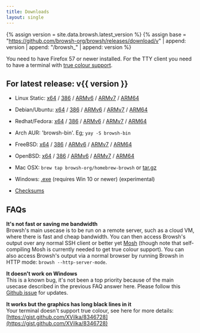 ```yaml
---
title: Downloads
layout: single
---
```


{% assign version = site.data.browsh.latest_version %}
{%
  assign base = "https://github.com/browsh-org/browsh/releases/download/v"
  | append: version
  | append: "/browsh_"
  | append: version
%}

You need to have Firefox 57 or newer installed. For the TTY client you need to have a
terminal with [true colour support](https://gist.github.com/XVilka/8346728).

## For latest release: v{{ version }}

* Linux Static: [x64]({{base}}_linux_amd64) / [386]({{base}}_linux_386) / [ARMv6]({{base}}_linux_armv6) / [ARMv7]({{base}}_linux_armv7) / [ARM64]({{base}}_linux_arm64)
* Debian/Ubuntu: [x64]({{base}}_linux_amd64.deb) / [386]({{base}}_linux_386.deb) / [ARMv6]({{base}}_linux_armv6.deb) / [ARMv7]({{base}}_linux_armv7.deb) / [ARM64]({{base}}_linux_arm64.deb)
* Redhat/Fedora: [x64]({{base}}_linux_amd64.rpm) / [386]({{base}}_linux_386.rpm) / [ARMv6]({{base}}_linux_armv6.rpm) / [ARMv7]({{base}}_linux_armv7.rpm) / [ARM64]({{base}}_linux_arm64.rpm)
* Arch AUR: 'browsh-bin'. Eg; `yay -S browsh-bin`
* FreeBSD: [x64]({{base}}_freebsd_amd64) / [386]({{base}}_freebsd_386) / [ARMv6]({{base}}_freebsd_armv6) / [ARMv7]({{base}}_freebsd_armv7) / [ARM64]({{base}}_freebsd_arm64)
* OpenBSD: [x64]({{base}}_openbsd_amd64) / [386]({{base}}_openbsd_386) / [ARMv6]({{base}}_openbsd_armv6) / [ARMv7]({{base}}_openbsd_armv7) / [ARM64]({{base}}_openbsd_arm64)
* Mac OSX: `brew tap browsh-org/homebrew-browsh` or [tar.gz]({{base}}_darwin_amd64.tar.gz)
* Windows: [.exe]({{base}}_windows_amd64.exe) (requires Win 10 or newer) (experimental)

* [Checksums]({{base}}_checksums.txt)

## FAQs

**It's not fast or saving me bandwidth**    
Browsh's main usecase is to be run on a remote server, such as a cloud VM, where there is
fast and cheap bandwidth. You can then access Browsh's output over any normal SSH client
or better yet [Mosh](https://mosh.org/) (though note that self-compiling Mosh is currently needed to get true colour support). You can also access Browsh's output via a normal browser by running Browsh in HTTP mode: `browsh --http-server-mode`.

**It doesn't work on Windows**    
This is a known bug, it's not been a top priority because of the main usecase described
in the previous FAQ answer here. Please follow this [Github issue](https://github.com/browsh-org/browsh/issues/32) for updates.

**It works but the graphics has long black lines in it**    
Your terminal doesn't support true colour, see here for more details: [https://gist.github.com/XVilka/8346728](https://gist.github.com/XVilka/8346728)
